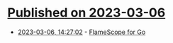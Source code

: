 # [Published on 2023-03-06](index.md)

* [2023-03-06, 14:27:02](https://lobste.rs/s/p6d8i2/flamescope_for_go) - [FlameScope for Go](https://blog.felixge.de/flamescope-for-go/)
